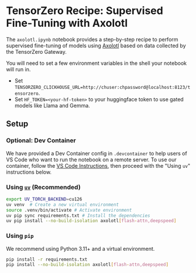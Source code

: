 # TensorZero Recipe: Supervised Fine-Tuning with Axolotl

The `axolotl.ipynb` notebook provides a step-by-step recipe to perform supervised fine-tuning of models using [Axolotl](https://axolotl.ai/#learnmore) based on data collected by the TensorZero Gateway.

You will need to set a few environment variables in the shell your notebook will run in.
- Set `TENSORZERO_CLICKHOUSE_URL=http://chuser:chpassword@localhost:8123/tensorzero`.
- Set `HF_TOKEN=<your-hf-token>` to your huggingface token to use gated models like Llama and Gemma.

## Setup

### Optional: Dev Container

We have provided a Dev Container config in `.devcontainer` to help users of VS Code who want to run the notebook on a remote server.
To use our container, follow the [VS Code Instructions](https://code.visualstudio.com/docs/devcontainers/containers#_open-a-folder-on-a-remote-ssh-host-in-a-container), then proceed with the "Using `uv`" instructions below.

### Using [`uv`](https://github.com/astral-sh/uv) (Recommended)

```bash
export UV_TORCH_BACKEND=cu126
uv venv  # Create a new virtual environment
source .venv/bin/activate # Activate environment
uv pip sync requirements.txt # Install the dependencies
uv pip install --no-build-isolation axolotl[flash-attn,deepspeed]
```

### Using `pip`

We recommend using Python 3.11+ and a virtual environment.

```bash
pip install -r requirements.txt
pip install --no-build-isolation axolotl[flash-attn,deepspeed]
```
